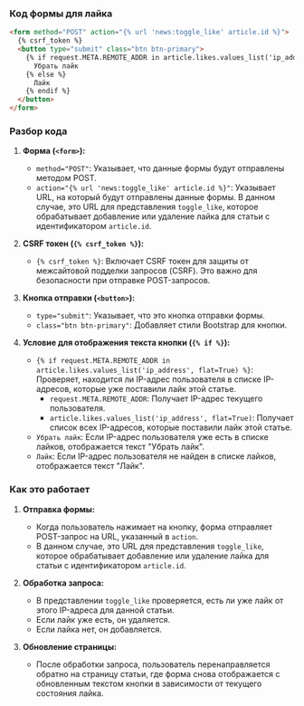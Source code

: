 ### Код формы для лайка

```html
<form method="POST" action="{% url 'news:toggle_like' article.id %}">
  {% csrf_token %}
  <button type="submit" class="btn btn-primary">
    {% if request.META.REMOTE_ADDR in article.likes.values_list('ip_address', flat=True) %}
      Убрать лайк
    {% else %}
      Лайк
    {% endif %}
  </button>
</form>
```

### Разбор кода

1. **Форма (`<form>`):**
    - `method="POST"`: Указывает, что данные формы будут отправлены методом POST.
    - `action="{% url 'news:toggle_like' article.id %}"`: Указывает URL, на который будут отправлены данные формы. В данном случае, это URL для представления `toggle_like`, которое обрабатывает добавление или удаление лайка для статьи с идентификатором `article.id`.

2. **CSRF токен (`{% csrf_token %}`):**
    - `{% csrf_token %}`: Включает CSRF токен для защиты от межсайтовой подделки запросов (CSRF). Это важно для безопасности при отправке POST-запросов.

3. **Кнопка отправки (`<button>`):**
    - `type="submit"`: Указывает, что это кнопка отправки формы.
    - `class="btn btn-primary"`: Добавляет стили Bootstrap для кнопки.

4. **Условие для отображения текста кнопки (`{% if %}`):**
    - `{% if request.META.REMOTE_ADDR in article.likes.values_list('ip_address', flat=True) %}`: Проверяет, находится ли IP-адрес пользователя в списке IP-адресов, которые уже поставили лайк этой статье.
        - `request.META.REMOTE_ADDR`: Получает IP-адрес текущего пользователя.
        - `article.likes.values_list('ip_address', flat=True)`: Получает список всех IP-адресов, которые поставили лайк этой статье.
    - `Убрать лайк`: Если IP-адрес пользователя уже есть в списке лайков, отображается текст "Убрать лайк".
    - `Лайк`: Если IP-адрес пользователя не найден в списке лайков, отображается текст "Лайк".

### Как это работает

1. **Отправка формы:**
    - Когда пользователь нажимает на кнопку, форма отправляет POST-запрос на URL, указанный в `action`.
    - В данном случае, это URL для представления `toggle_like`, которое обрабатывает добавление или удаление лайка для статьи с идентификатором `article.id`.

2. **Обработка запроса:**
    - В представлении `toggle_like` проверяется, есть ли уже лайк от этого IP-адреса для данной статьи.
    - Если лайк уже есть, он удаляется.
    - Если лайка нет, он добавляется.

3. **Обновление страницы:**
    - После обработки запроса, пользователь перенаправляется обратно на страницу статьи, где форма снова отображается с обновленным текстом кнопки в зависимости от текущего состояния лайка.
